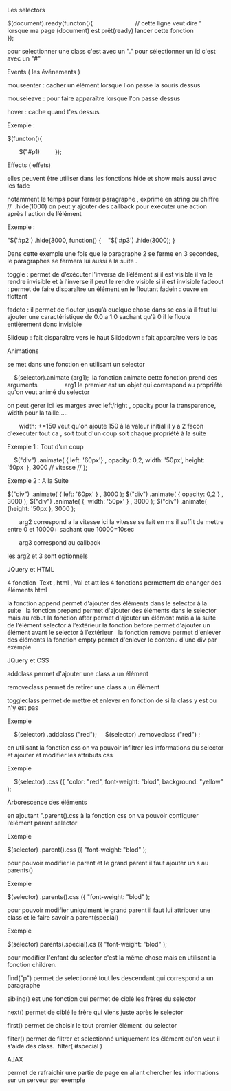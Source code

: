 Les selectors

$(document).ready(functon(){                         // cette ligne veut dire " lorsque ma page (document) est prêt(ready) lancer cette fonction
       
       
});


pour selectionner une class c'est avec un "."
pour sélectionner un id c'est avec un "#"

Events ( les événements )

mouseenter : cacher un élément lorsque l'on passe la souris dessus

mouseleave : pour faire apparaître lorsque l'on passe dessus

hover : cache quand t'es dessus

Exemple :

$(functon(){

       $("#p1)
       
});

Effects ( effets)

elles peuvent être utiliser dans les fonctions hide et show mais aussi avec les fade

notamment le temps pour fermer paragraphe , exprimé en string ou chiffre  //  .hide(1000)
on peut y ajouter des callback pour exécuter une action après l'action de l’élément

Exemple :

"$('#p2') .hide(3000, function() {
   "$('#p3') .hide(3000);
}

Dans cette exemple une fois que le paragraphe 2 se ferme en 3 secondes, le paragraphes se fermera lui aussi à la suite .

toggle : permet de d’exécuter l'inverse de l’élément si il est visible il va le rendre invisible et à l'inverse il peut le rendre visible si il est invisible
fadeout : permet de faire disparaître un élément en le floutant
fadein : ouvre en flottant

fadeto : il permet de flouter jusqu’à quelque chose dans se cas là il faut lui ajouter une caractéristique de 0.0 a 1.0 sachant qu'à 0 il le floute entièrement donc invisible

Slideup : fait disparaître vers le haut
Slidedown : fait apparaître vers le bas

Animations

se met dans une fonction en utilisant un selector

    $(selector).animate (arg1);  la fonction animate cette fonction prend des arguments
       
       arg1 le premier est un objet qui correspond au propriété qu'on veut animé du selector

on peut gerer ici les marges avec left/right , opacity pour la transparence, width pour la taille.....

       width: +=150 veut qu'on ajoute 150 à la valeur initial
il y a 2 facon d'executer tout ca , soit tout d'un coup soit chaque propriété à la suite

Exemple 1 : Tout d'un coup

    $("div") .animate( { left: '60px'} , opacity: 0,2, width: '50px', height: '50px  }, 3000 // vitesse // );

Exemple 2 : A la Suite

$("div") .animate( { left: '60px' } , 3000 );
$("div") .animate( { opacity: 0,2 } , 3000 );
$("div") .animate( {  width: '50px' } , 3000 );
$("div") .animate( {height: '50px }, 3000 );

       arg2 correspond a la vitesse
ici la vitesse se fait en ms il suffit de mettre entre 0 et 10000+ sachant que 10000=10sec

       arg3 correspond au callback

les arg2 et 3 sont optionnels

JQuery et HTML

4 fonction  Text , html , Val et att les 4 fonctions permettent de changer des éléments html


la fonction append permet d'ajouter des éléments dans le selector à la suite  
la fonction prepend permet d'ajouter des éléments dans le selector mais au rebut
la fonction after permet d'ajouter un élément mais a la suite de l’élément selector à l’extérieur
la fonction before permet d'ajouter un élément avant le selector à l’extérieur  
la fonction remove permet d'enlever des éléments
la fonction empty permet d'enlever le contenu d'une div par exemple


JQuery et CSS

addclass permet d'ajouter une class a un élément

removeclass permet de retirer une class a un élément 

toggleclass permet de mettre et enlever en fonction de si la class y est ou n'y est pas

Exemple 

    $(selector) .addclass ("red");
    $(selector) .removeclass ("red") ; 

en utilisant la fonction css on va pouvoir infiltrer les informations du selector et ajouter et modifier les attributs css 

Exemple 

    $(selector) .css ({ "color: "red", font-weight: "blod", background: "yellow" );


Arborescence des éléments 

en ajoutant ".parent().css à la fonction css on va pouvoir configurer l’élément parent selector

Exemple 

$(selector) .parent().css ({ "font-weight: "blod" );

pour pouvoir modifier le parent et le grand parent il faut ajouter un s au parents()

Exemple 

$(selector) .parents().css ({ "font-weight: "blod" );

pour pouvoir modifier uniquiment le grand parent il faut lui attribuer une class et le faire savoir a parent(special)

Exemple  

$(selector) parents(.special).cs ({ "font-weight: "blod" );

pour modifier l'enfant du selector c'est la même chose mais en utilisant la fonction children.

find("p") permet de selectionné tout les descendant qui correspond a un paragraphe 

sibling() est une fonction qui permet de ciblé les frères du selector

next() permet de ciblé le frère qui viens juste après le selector 

first() permet de choisir le tout premier élément  du selector

filter() permet de filtrer et selectionné uniquement les élément qu'on veut il s'aide des class.  filter( #special )

AJAX

permet de rafraichir une partie de page en allant chercher les informations sur un serveur par exemple 